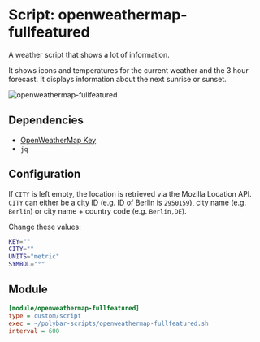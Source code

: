# Script: openweathermap-fullfeatured

A weather script that shows a lot of information.

It shows icons and temperatures for the current weather and the 3 hour forecast. It displays information about the next sunrise or sunset.

![openweathermap-fullfeatured](screenshots/1.png)


## Dependencies

* [OpenWeatherMap Key](https://openweathermap.org/appid)
* `jq`


## Configuration

If `CITY` is left empty, the location is retrieved via the Mozilla Location API. `CITY` can either be a city ID (e.g. ID of Berlin is `2950159`), city name (e.g. `Berlin`) or city name + country code (e.g. `Berlin,DE`).

Change these values:

```sh
KEY=""
CITY=""
UNITS="metric"
SYMBOL="°"
```


## Module

```ini
[module/openweathermap-fullfeatured]
type = custom/script
exec = ~/polybar-scripts/openweathermap-fullfeatured.sh
interval = 600
```
